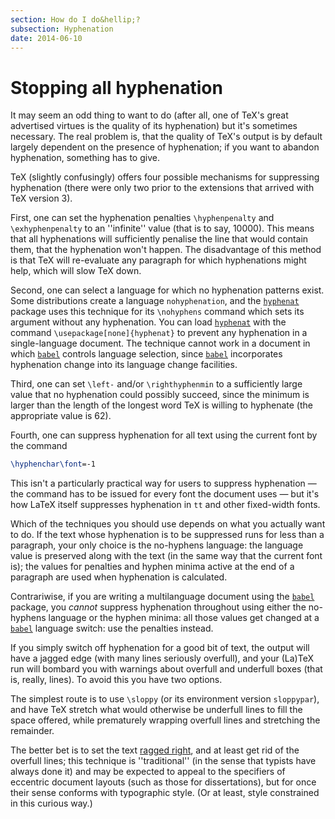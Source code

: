 ```yaml
---
section: How do I do&hellip;?
subsection: Hyphenation
date: 2014-06-10
---
```

# Stopping all hyphenation

It may seem an odd thing to want to do (after all, one of TeX's
great advertised virtues is the quality of its hyphenation) but it's
sometimes necessary.  The real problem is, that the quality of
TeX's output is by default largely dependent on the presence of
hyphenation; if you want to abandon hyphenation, something has to
give.

TeX (slightly confusingly) offers four possible mechanisms for
suppressing hyphenation (there were only two prior to the extensions
that arrived with TeX version&nbsp;3).

First, one can set the hyphenation penalties `\hyphenpenalty` and
`\exhyphenpenalty` to an ''infinite'' value (that is to say, 10000).
This means that all hyphenations will sufficiently penalise the line
that would contain them, that the hyphenation won't happen.  The
disadvantage of this method is that TeX will re-evaluate any
paragraph for which hyphenations might help, which will slow TeX
down.

Second, one can select a language for which no hyphenation patterns
exist.  Some distributions create a language `nohyphenation`,
and the [`hyphenat`](https://ctan.org/pkg/hyphenat) package uses this technique for its
`\nohyphens` command which sets its argument without any
hyphenation.  You can load [`hyphenat`](https://ctan.org/pkg/hyphenat) with the command
  `\usepackage[none]{hyphenat}`
to prevent any hyphenation in a single-language document.  The
technique cannot work in a document in which [`babel`](https://ctan.org/pkg/babel) controls
language selection, since [`babel`](https://ctan.org/pkg/babel) incorporates hyphenation
change into its language change facilities.

Third, one can set `\left-` and/or `\righthyphenmin` to a
sufficiently large value that no hyphenation could possibly succeed,
since the minimum is larger than the length of the longest word
TeX is willing to hyphenate (the appropriate value is 62).

Fourth, one can suppress hyphenation for all text using the current
font by the command
```latex
\hyphenchar\font=-1
```
This isn't a particularly practical way for users to suppress
hyphenation&nbsp;&mdash; the command has to be issued for every font the
document uses&nbsp;&mdash; but it's how LaTeX itself suppresses hyphenation
in `tt` and other fixed-width fonts.

Which of the techniques you should use depends on what you actually
want to do.  If the text whose hyphenation is to be suppressed runs
for less than a paragraph, your only choice is the no-hyphens
language: the language value is preserved along with the text (in the
same way that the current font is); the values for penalties and
hyphen minima active at the end of a paragraph are used when
hyphenation is calculated.

Contrariwise, if you are writing a multilanguage document using the
[`babel`](https://ctan.org/pkg/babel) package, you _cannot_ suppress hyphenation
throughout using either the no-hyphens language or the hyphen minima:
all those values get changed at a [`babel`](https://ctan.org/pkg/babel) language switch: use
the penalties instead.

If you simply switch off hyphenation for a good bit of text, the
output will have a jagged edge (with many lines seriously overfull),
and your (La)TeX run will bombard you with warnings about overfull
and underfull boxes (that is, really, lines).  To avoid this you have
two options.

The simplest route is to use `\sloppy` (or its environment version
`sloppypar`), and have TeX stretch what would otherwise
be underfull lines to fill the space offered, while prematurely
wrapping overfull lines and stretching the remainder.  

The better bet is to set the text [ragged right](FAQ-ragright.md),
and at least get rid of the overfull lines; this technique is
''traditional'' (in the sense that typists have always done it) and may
be expected to 
appeal to the specifiers of eccentric document layouts (such as those
for dissertations), but for once their sense conforms with typographic
style.  (Or at least, style constrained in this curious way.)

